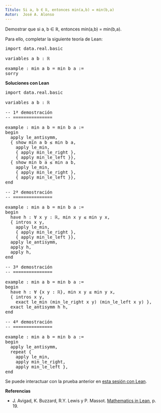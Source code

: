 ```yaml
---
Título: Si a, b ∈ ℝ, entonces min(a,b) = min(b,a)
Autor:  José A. Alonso
---
```


Demostrar que si a, b ∈ ℝ, entonces min(a,b) = min(b,a).

Para ello, completar la siguiente teoría de Lean:

<pre lang="lean">
import data.real.basic

variables a b : ℝ

example : min a b = min b a :=
sorry
</pre>
<!--more-->

<b>Soluciones con Lean</b>

<pre lang="lean">
import data.real.basic

variables a b : ℝ

-- 1ª demostración
-- ===============

example : min a b = min b a :=
begin
  apply le_antisymm,
  { show min a b ≤ min b a,
    apply le_min,
    { apply min_le_right },
    { apply min_le_left }},
  { show min b a ≤ min a b,
    apply le_min,
    { apply min_le_right },
    { apply min_le_left }},
end

-- 2ª demostración
-- ===============

example : min a b = min b a :=
begin
  have h : ∀ x y : ℝ, min x y ≤ min y x,
  { intros x y,
    apply le_min,
    { apply min_le_right },
    { apply min_le_left }},
  apply le_antisymm,
  apply h,
  apply h,
end

-- 3ª demostración
-- ===============

example : min a b = min b a :=
begin
  have h : ∀ {x y : ℝ}, min x y ≤ min y x,
  { intros x y,
    exact le_min (min_le_right x y) (min_le_left x y) },
  exact le_antisymm h h,
end

-- 4ª demostración
-- ===============

example : min a b = min b a :=
begin
  apply le_antisymm,
  repeat {
    apply le_min,
    apply min_le_right,
    apply min_le_left },
end
</pre>

Se puede interactuar con la prueba anterior en <a href="https://leanprover-community.github.io/lean-web-editor/#url=https://raw.githubusercontent.com/jaalonso/Calculemus/main/src/Conmutatividad_del_minimo.lean" rel="noopener noreferrer" target="_blank">esta sesión con Lean</a>.

<b>Referencias</b>

+ J. Avigad, K. Buzzard, R.Y. Lewis y P. Massot. [Mathematics in Lean](https://bit.ly/3U4UjBk), p. 19.
